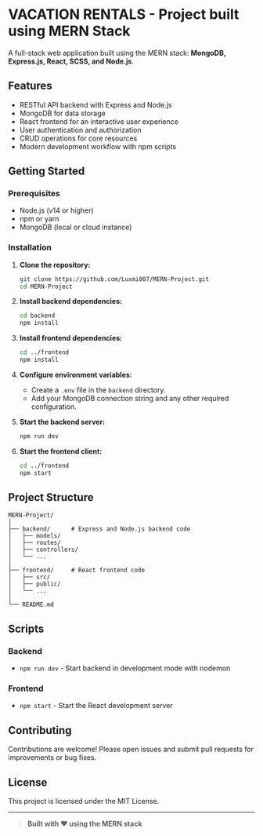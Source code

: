 # VACATION RENTALS - Project built using MERN Stack

A full-stack web application built using the MERN stack: **MongoDB, Express.js, React, SCSS, and Node.js**.

## Features

- RESTful API backend with Express and Node.js
- MongoDB for data storage
- React frontend for an interactive user experience
- User authentication and authorization
- CRUD operations for core resources
- Modern development workflow with npm scripts

## Getting Started

### Prerequisites

- Node.js (v14 or higher)
- npm or yarn
- MongoDB (local or cloud instance)

### Installation

1. **Clone the repository:**
   ```bash
   git clone https://github.com/Luxmi007/MERN-Project.git
   cd MERN-Project
   ```

2. **Install backend dependencies:**
   ```bash
   cd backend
   npm install
   ```

3. **Install frontend dependencies:**
   ```bash
   cd ../frontend
   npm install
   ```

4. **Configure environment variables:**
   - Create a `.env` file in the `backend` directory.
   - Add your MongoDB connection string and any other required configuration.

5. **Start the backend server:**
   ```bash
   npm run dev
   ```

6. **Start the frontend client:**
   ```bash
   cd ../frontend
   npm start
   ```

## Project Structure

```
MERN-Project/
│
├── backend/      # Express and Node.js backend code
│   ├── models/
│   ├── routes/
│   ├── controllers/
│   └── ...
│
├── frontend/     # React frontend code
│   ├── src/
│   ├── public/
│   └── ...
│
└── README.md
```

## Scripts

### Backend

- `npm run dev` - Start backend in development mode with nodemon

### Frontend

- `npm start` - Start the React development server

## Contributing

Contributions are welcome! Please open issues and submit pull requests for improvements or bug fixes.

## License

This project is licensed under the MIT License.

---

> **Built with ❤️ using the MERN stack**
